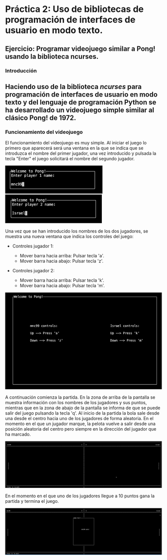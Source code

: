 # Práctica 2: Uso de bibliotecas de programación de interfaces de usuario en modo texto.
## Ejercicio: Programar videojuego similar a Pong! usando la biblioteca ncurses.
### Introducción

Haciendo uso de la biblioteca *ncurses* para programación de interfaces de usuario en modo texto
y del lenguaje de programación Python se ha desarrollado un videojuego simple similar al clásico
Pong! de 1972.
---

### Funcionamiento del videojuego

El funcionamiento del videojuego es muy simple. Al iniciar el juego lo primero que aparecerá será una
ventana en la que se indica que se introduzca el nombre del primer jugador, una vez introducido y pulsada
la tecla "Enter" el juego solicitará el nombre del segundo jugador.

![Nombre Jugador 1](https://github.com/mnc99/PDIH/blob/main/P2/Screenshots/player1-name.png?raw=true)
![Nombre Jugador 2](https://github.com/mnc99/PDIH/blob/main/P2/Screenshots/player2-name.png?raw=true)

Una vez que se han introducido los nombres de los dos jugadores, se muestra una nueva ventana que indica
los controles del juego:

- Controles jugador 1:
    - Mover barra hacia arriba: Pulsar tecla 'a'.
    - Mover barra hacia abajo: Pulsar tecla 'z'.

- Controles jugador 2:
    - Mover barra hacia arriba: Pulsar tecla 'k'.
    - Mover barra hacia abajo: Pulsar tecla 'm'.

![Controles jugadores](https://github.com/mnc99/PDIH/blob/main/P2/Screenshots/controles-jugadores.png?raw=true)

A continuación comienza la partida. En la zona de arriba de la pantalla se muestra información con los nombres
de los jugadores y sus puntos, mientras que en la zona de abajo de la pantalla se informa de que se puede salir
del juego pulsando la tecla 'q'. Al inicio de la partida la bola sale desde una desde el centro hacia uno de los 
jugadores de forma aleatoria. En el momento en el que un jugador marque, la pelota vuelve a salir desde una posición
aleatoria del centro pero siempre en la dirección del jugador que ha marcado.

![Ejemplo de partida](https://github.com/mnc99/PDIH/blob/main/P2/Screenshots/partida.png?raw=true)

En el momento en el que uno de los jugadores llegue a 10 puntos gana la partida y termina el juego.

![Fin de partida](https://github.com/mnc99/PDIH/blob/main/P2/Screenshots/game%20over.png?raw=true)